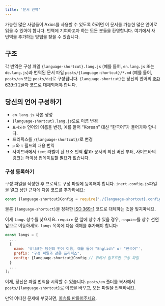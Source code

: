 ```yaml
---
title: '문서 번역'
---
```


가능한 많은 사람들이 Axios를 사용할 수 있도록 하려면 이 문서를 가능한 많은 언어로 읽을 수 있어야 합니다. 
번역에 기여하고자 하는 모든 분들을 환영합니다.
여기에서 새 번역을 추가하는 방법을 찾을 수 있습니다.

## 구조

각 번역은 구성 파일 `{language-shortcut}.lang.js` (예를 들어, `en.lang.js` 또는 `de.lang.js`)과 번역된 문서 파일 `posts/{language-shortcut}/*.md` (예를 들어, `posts/en` 또는 `posts/de`)로 구성됩니다.
`{language-shortcut}`는 당신의 언어의 [ISO 639-1](https://ko.wikipedia.org/wiki/ISO_639-1) 2글자 코드로 대체되어야 합니다.

## 당신의 언어 구성하기

 - `en.lang.js` 사본 생성
 - `{language-shortcut}.lang.js`으로 이름 변경
 - `표시되는` 언어의 이름을 변경, 예를 들어 “Korean” 대신 “한국어”가 들어가야 합니다.
 - 프리픽스를 `/{language-shortcut}/`로 변경
 - `p` 와 `t` 필드의 내용 번역
 - 사이드바에서 `text` 라벨이 된 요소 번역 **참고:** 문서의 최신 버전 부터, 사이드바의 링크는 더이상 업데이트할 필요가 없습니다.

### 구성 등록하기

구성 파일을 작성한 후 프로젝트 구성 파일에 등록해야 합니다. `inert.config.js`파일을 열고 상단 근처에 다음 코드를 추가하세요:

```js
const {language-shortcut}Config = require('./{language-shortcut}.config.js');
```

물론 `{language-shortuct}`을 정확한 [ISO 369-1](https://ko.wikipedia.org/wiki/ISO_639-1) 코드로 대체하는 것을 잊지마세요.

이제 `langs` 상수를 찾으세요. `require` 문 앞에 상수가 있을 경우, `require`를 상수 선언 앞으로 이동하세요. `langs` 목록에 다음 객체를 추가해야 합니다:

```js
const langs = [
  ...
  {
    name: '유니크한 당신의 언어 이름, 예를 들어 "English" or "한국어"',
    prefix: "구성 파일과 같은 프리픽스",
    config: {language-shortcut}Config // 위에서 임포트한 구성 파일
  }
  ...
];
```

이제, 당신은 파일 번역을 시작할 수 있습니다. `posts/en` 폴더를 복사해서 `posts/{language-shortcut}`로 이름을 바꾸고, 모든 파일을 번역하세요.

만약 어떠한 문제에 부딪히면, [이슈를 만들어주세요](https://github.com/axios/axios-docs/issues/new/choose).